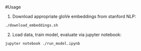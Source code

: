 
#Usage

1. Download appropriate gloVe embeddings from stanford NLP:

```bash
./download_embeddings.sh
```

2. Load data, train model, evaluate via jupyter notebook:

```bash
jupyter notebook ./run_model.ipynb
```